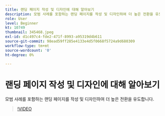 ```yaml
---
title: 랜딩 페이지 작성 및 디자인에 대해 알아보기
description: 모범 사례를 포함하는 랜딩 페이지를 작성 및 디자인하여 더 높은 전환을 유도합니다.
role: User
level: Beginner
kt: 10749
thumbnail: 345468.jpeg
exl-id: d1c497c4-fde2-471f-8993-a95319d4b611
source-git-commit: 98ead59ff285e4133e4d5f0668f5724a9d680309
workflow-type: tm+mt
source-wordcount: '0'
ht-degree: 0%

---
```


# 랜딩 페이지 작성 및 디자인에 대해 알아보기

모범 사례를 포함하는 랜딩 페이지를 작성 및 디자인하여 더 높은 전환을 유도합니다.

>[!VIDEO](https://video.tv.adobe.com/v/345468/?quality=12&learn=on)
